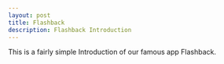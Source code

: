 ```yaml
---
layout: post
title: Flashback
description: Flashback Introduction
---
```


This is a fairly simple Introduction of our famous app Flashback.
